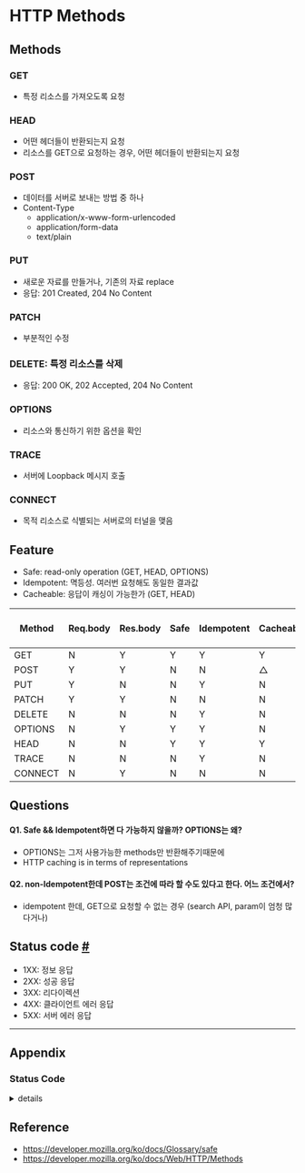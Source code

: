 # HTTP Methods

## Methods
### GET
- 특정 리소스를 가져오도록 요청

### HEAD
- 어떤 헤더들이 반환되는지 요청
- 리소스를 GET으로 요청하는 경우, 어떤 헤더들이 반환되는지 요청

### POST
- 데이터를 서버로 보내는 방법 중 하나
- Content-Type
  - application/x-www-form-urlencoded 
  - application/form-data
  - text/plain

### PUT
- 새로운 자료를 만들거나, 기존의 자료 replace
- 응답: 201 Created, 204 No Content

### PATCH
- 부분적인 수정

### DELETE: 특정 리소스를 삭제
- 응답: 200 OK, 202 Accepted, 204 No Content

### OPTIONS
- 리소스와 통신하기 위한 옵션을 확인

### TRACE
- 서버에 Loopback 메시지 호출

### CONNECT
- 목적 리소스로 식별되는 서버로의 터널을 맺음

## Feature
- Safe: read-only operation (GET, HEAD, OPTIONS)
- Idempotent: 멱등성. 여러번 요청해도 동일한 결과값
- Cacheable: 응답이 캐싱이 가능한가 (GET, HEAD)

| Method | Req.body | Res.body | Safe | Idempotent | Cacheable | Allow in forms |
| - | - | - | - | - | - | - |
| GET | N | Y | Y | Y | Y | Y
| POST | Y | Y | N | N | △ | Y
| PUT |  Y | N | N | Y | N | N
| PATCH | Y | Y | N | N | N | N
| DELETE | N | N | N | Y | N | N
| OPTIONS | N | Y | Y | Y | N | N
| HEAD | N | N | Y | Y | Y | N
| TRACE | N | N | N | Y | N | N
| CONNECT | N | Y | N | N | N | N

## Questions
#### Q1. Safe && Idempotent하면 다 가능하지 않을까? OPTIONS는 왜?
- OPTIONS는 그저 사용가능한 methods만 반환해주기때문에
- HTTP caching is in terms of representations

#### Q2. non-Idempotent한데 POST는 조건에 따라 할 수도 있다고 한다. 어느 조건에서?
- idempotent 한데, GET으로 요청할 수 없는 경우 (search API, param이 엄청 많다거나)

## Status code [#](#status)
- 1XX: 정보 응답
- 2XX: 성공 응답
- 3XX: 리다이렉션
- 4XX: 클라이언트 에러 응답
- 5XX: 서버 에러 응답

---
## Appendix

### Status Code <a name='status'>
<details><summary> details </summary>
<dl>
<dt> 100 Continue </dt>
<dt> 101 Switching Protocol </dt>
<dt> 200 OK </dt>
<dt> 201 Created </dt>
<dt> 202 Accepted </dt>
<dt> 203 Non-Authoritative Information </dt>
<dt> 204 No Content </dt>
<dt> 205 Reset Content </dt>
<dt> 206 Partial Content </dt>
<dt> 300 Multiple Choice </dt>
<dt> 301 Moved Permanently </dt>
<dt> 302 Found </dt>
<dt> 303 See Other </dt>
<dt> 304 Not Modified </dt>
<dt> 305 Use Proxy </dt>
<dt> 306 Unused </dt>
<dt> 307 Temporary Redirect </dt>
<dt> 308 Permanent Redirect </dt>
<dt> 400 Bad Request </dt>
<dt> 401 Unauthorized </dt>
<dt> 402 Payment Required </dt>
<dt> 403 Forbidden </dt>
<dt> 404 Not Found </dt>
<dt> 405 Method Not Allowed </dt>
<dt> 406 Not Acceptable </dt>
<dt> 407 Proxy Authentication Required </dt>
<dt> 408 Request Timeout </dt>
<dt> 409 Conflict </dt>
<dt> 410 Gone </dt>
</dl>
</details>

## Reference
- https://developer.mozilla.org/ko/docs/Glossary/safe
- https://developer.mozilla.org/ko/docs/Web/HTTP/Methods
